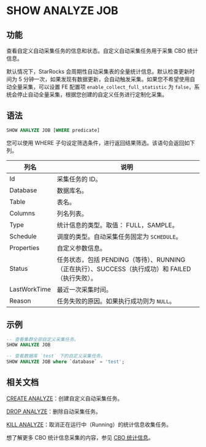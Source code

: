 # SHOW ANALYZE JOB

## 功能

查看自定义自动采集任务的信息和状态。自定义自动采集任务用于采集 CBO 统计信息。

默认情况下，StarRocks 会周期性自动采集表的全量统计信息。默认检查更新时间为 5 分钟一次，如果发现有数据更新，会自动触发采集。如果您不希望使用自动全量采集，可以设置 FE 配置项 `enable_collect_full_statistic` 为 `false`，系统会停止自动全量采集，根据您创建的自定义任务进行定制化采集。

## 语法

```SQL
SHOW ANALYZE JOB [WHERE predicate]
```

您可以使用 WHERE 子句设定筛选条件，进行返回结果筛选。该语句会返回如下列。

| **列名**     | **说明**                                                     |
| ------------ | ------------------------------------------------------------ |
| Id           | 采集任务的 ID。                                               |
| Database     | 数据库名。                                                   |
| Table        | 表名。                                                       |
| Columns      | 列名列表。                                                   |
| Type         | 统计信息的类型。取值： FULL，SAMPLE。                        |
| Schedule     | 调度的类型。自动采集任务固定为 `SCHEDULE`。                   |
| Properties   | 自定义参数信息。                                             |
| Status       | 任务状态，包括 PENDING（等待）、RUNNING（正在执行）、SUCCESS（执行成功）和 FAILED（执行失败）。 |
| LastWorkTime | 最近一次采集时间。                                           |
| Reason       | 任务失败的原因。如果执行成功则为 `NULL`。                    |

## 示例

```SQL
-- 查看集群全部自定义采集任务。
SHOW ANALYZE JOB

-- 查看数据库 `test` 下的自定义采集任务。
SHOW ANALYZE JOB where `database` = 'test';
```

## 相关文档

[CREATE ANALYZE](../data-definition/CREATE%20ANALYZE.md)：创建自定义自动采集任务。

[DROP ANALYZE](../data-definition/DROP%20ANALYZE.md)：删除自动采集任务。

[KILL ANALYZE](../data-definition/KILL%20ANALYZE.md)：取消正在运行中（Running）的统计信息收集任务。

想了解更多 CBO 统计信息采集的内容，参见 [CBO 统计信息](../../../using_starrocks/Cost_based_optimizer.md)。
